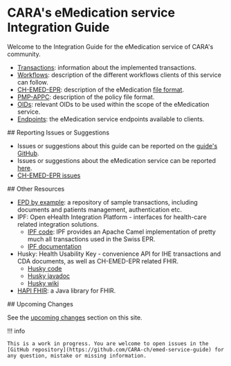 # CARA's eMedication service Integration Guide

Welcome to the Integration Guide for the eMedication service of CARA's community.

* [Transactions](transactions/index.md): information about the implemented transactions.
* [Workflows](workflows/index.md): description of the different workflows clients of this service can follow.
* [CH-EMED-EPR](emed/index.md): description of the eMedication [file format](https://build.fhir.org/ig/CARA-ch/ch-emed-epr/).
* [PMP-APPC](appc/index.md): description of the policy file format.
* [OIDs](oids.md): relevant OIDs to be used within the scope of the eMedication service.
* [Endpoints](endpoints.md): the eMedication service endpoints available to clients.


## Reporting Issues or Suggestions

- Issues or suggestions about this guide can be reported on the [guide's GitHub](https://github.com/CARA-ch/emed-service-guide/issues).
- Issues or suggestions about the eMedication service can be reported [here](https://github.com/CARA-ch/pmp-issues/issues).
- [CH-EMED-EPR issues](https://github.com/CARA-ch/ch-emed-epr/issues?q=is%3Aissue+is%3Aopen+sort%3Aupdated-desc)

## Other Resources

* [EPD by example](https://github.com/ehealthsuisse/EPD-by-example): a repository of sample transactions, including documents and patients management, authentication etc.
* IPF: Open eHealth Integration Platform - interfaces for health-care related integration solutions.
	* [IPF code](https://github.com/oehf/ipf): IPF provides an Apache Camel implementation of pretty much all transactions
  used in the Swiss EPR.
	* [IPF documentation](https://oehf.github.io/ipf-docs/)
* Husky: Health Usability Key - convenience API for IHE transactions and CDA documents, as well as CH-EMED-EPR related FHIR.
	* [Husky code](https://github.com/project-husky/husky)
	* [Husky javadoc](https://project-husky.github.io/husky/)
	* [Husky wiki](https://github.com/project-husky/husky/wiki)
* [HAPI FHIR](https://hapifhir.io): a Java library for FHIR.

## Upcoming Changes

See the [upcoming changes](other/upcoming_changes.md) section on this site.


!!! info

    This is a work in progress. You are welcome to open issues in the 
    [GitHub repository](https://github.com/CARA-ch/emed-service-guide) for any question, mistake or missing information.
